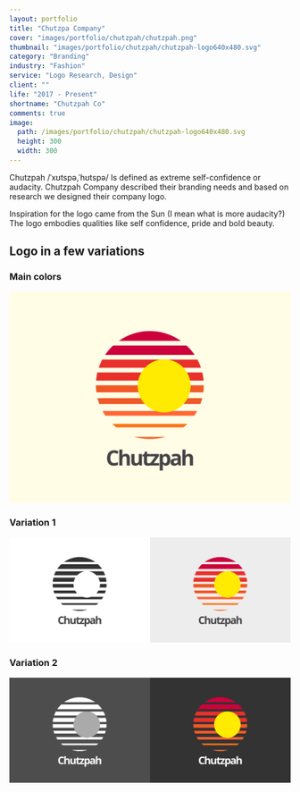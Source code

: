 ```yaml
---
layout: portfolio
title: "Chutzpa Company"
cover: "images/portfolio/chutzpah/chutzpah.png"
thumbnail: "images/portfolio/chutzpah/chutzpah-logo640x480.svg"
category: "Branding"
industry: "Fashion"
service: "Logo Research, Design"
client: ""
life: "2017 - Present"
shortname: "Chutzpah Co"
comments: true
image:
  path: /images/portfolio/chutzpah/chutzpah-logo640x480.svg
  height: 300
  width: 300
---
```


Chutzpah /ˈxʊtspə,ˈhʊtspə/ Is defined as extreme self-confidence or audacity. Chutzpah Company described their branding needs and based on research we designed their company logo.

Inspiration for the logo came from the Sun (I mean what is more audacity?) The logo embodies qualities like self confidence, pride and bold beauty.

Logo in a few variations
----------

### Main colors
![main logo](/images/portfolio/chutzpah/chutzpah-logo640x480.svg)
### Variation 1
![main logo v1](/images/portfolio/chutzpah/chutzpah-logo640x480-var1.svg)
### Variation 2
![main logo v2](/images/portfolio/chutzpah/chutzpah-logo640x480-var2.svg)
